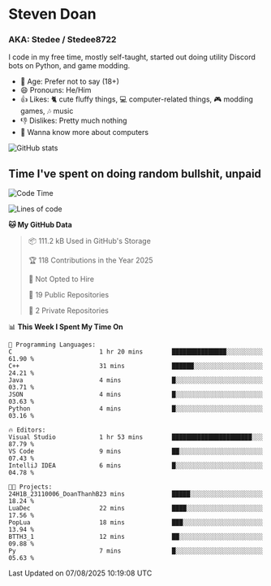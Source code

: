 # Steven Doan
### AKA: Stedee / Stedee8722
I code in my free time, mostly self-taught, started out doing utility Discord bots on Python, and game modding.

- 🤔 Age: Prefer not to say (18+)
- 😄 Pronouns: He/Him
- 👍 Likes: 🐈 cute fluffy things, 💻 computer-related things, 🎮 modding games, 🎶 music
- 👎 Dislikes: Pretty much nothing
- 🥹 Wanna know more about computers

![GitHub stats](https://github-readme-stats-iota-mocha-40.vercel.app/api?username=Stedee8722&show=prs_merged,prs_merged_percentage&show_icons=true&theme=transparent)

## Time I've spent on doing random bullshit, unpaid
<!--START_SECTION:Time I've spent on doing random bullshit, unpaid-->
![Code Time](http://img.shields.io/badge/Code%20Time-302%20hrs%2051%20mins-blue)

![Lines of code](https://img.shields.io/badge/From%20Hello%20World%20I%27ve%20Written-87.0%20thousand%20lines%20of%20code-blue)

**🐱 My GitHub Data** 

> 📦 111.2 kB Used in GitHub's Storage 
 > 
> 🏆 118 Contributions in the Year 2025
 > 
> 🚫 Not Opted to Hire
 > 
> 📜 19 Public Repositories 
 > 
> 🔑 2 Private Repositories 
 > 
📊 **This Week I Spent My Time On** 

```text
💬 Programming Languages: 
C                        1 hr 20 mins        ███████████████░░░░░░░░░░   61.90 % 
C++                      31 mins             ██████░░░░░░░░░░░░░░░░░░░   24.21 % 
Java                     4 mins              █░░░░░░░░░░░░░░░░░░░░░░░░   03.71 % 
JSON                     4 mins              █░░░░░░░░░░░░░░░░░░░░░░░░   03.63 % 
Python                   4 mins              █░░░░░░░░░░░░░░░░░░░░░░░░   03.16 % 

🔥 Editors: 
Visual Studio            1 hr 53 mins        ██████████████████████░░░   87.79 % 
VS Code                  9 mins              ██░░░░░░░░░░░░░░░░░░░░░░░   07.43 % 
IntelliJ IDEA            6 mins              █░░░░░░░░░░░░░░░░░░░░░░░░   04.78 % 

🐱‍💻 Projects: 
24H1B_23110006_DoanThanhB23 mins             █████░░░░░░░░░░░░░░░░░░░░   18.24 % 
LuaDec                   22 mins             ████░░░░░░░░░░░░░░░░░░░░░   17.56 % 
PopLua                   18 mins             ███░░░░░░░░░░░░░░░░░░░░░░   13.94 % 
BTTH3_1                  12 mins             ██░░░░░░░░░░░░░░░░░░░░░░░   09.88 % 
Py                       7 mins              █░░░░░░░░░░░░░░░░░░░░░░░░   05.63 % 
```


 Last Updated on 07/08/2025 10:19:08 UTC
<!--END_SECTION:Time I've spent on doing random bullshit, unpaid-->
